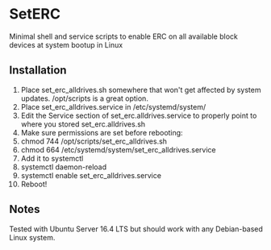 # SetERC
Minimal shell and service scripts to enable ERC on all available block devices at system bootup in Linux

## Installation

1. Place set_erc_alldrives.sh somewhere that won't get affected by system updates. /opt/scripts is a great option.
2. Place set_erc_alldrives.service in /etc/systemd/system/
3. Edit the Service section of set_erc.alldrives.service to properly point to where you stored set_erc.alldrives.sh
4. Make sure permissions are set before rebooting:
5. chmod 744 /opt/scripts/set_erc_alldrives.sh
6. chmod 664 /etc/systemd/system/set_erc_alldrives.service
7. Add it to systemctl
8. systemctl daemon-reload
9. systemctl enable set_erc_alldrives.service
10. Reboot!

## Notes
Tested with Ubuntu Server 16.4 LTS but should work with any Debian-based Linux system.
